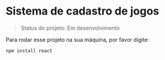 <h1>Sistema de cadastro de jogos</h1>

> Status do projeto: Em desenvolvimento 

Para rodar esse projeto na sua máquina, por favor digite:

```
npm install react
``` 
